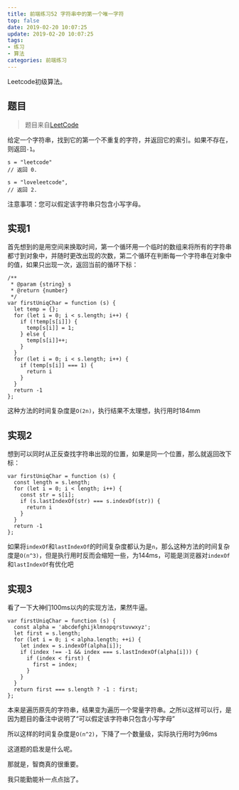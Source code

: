 ```yaml
---
title: 前端练习52 字符串中的第一个唯一字符
top: false
date: 2019-02-20 10:07:25
update: 2019-02-20 10:07:25
tags:
- 练习
- 算法
categories: 前端练习
---
```


Leetcode初级算法。

<!-- more -->

## 题目

> 题目来自[LeetCode](https://leetcode-cn.com/problems/first-unique-character-in-a-string/)

给定一个字符串，找到它的第一个不重复的字符，并返回它的索引。如果不存在，则返回`-1`。


```JS
s = "leetcode"
// 返回 0.

s = "loveleetcode",
// 返回 2.
```
注意事项：您可以假定该字符串只包含小写字母。

## 实现1

首先想到的是用空间来换取时间，第一个循环用一个临时的数组来将所有的字符串都寸到对象中，并随时更改出现的次数，第二个循环在判断每一个字符串在对象中的值，如果只出现一次，返回当前的循环下标：

```JS
/**
 * @param {string} s
 * @return {number}
 */
var firstUniqChar = function (s) {
  let temp = {};
  for (let i = 0; i < s.length; i++) {
    if (!temp[s[i]]) {
      temp[s[i]] = 1;
    } else {
      temp[s[i]]++;
    }
  }
  for (let i = 0; i < s.length; i++) {
    if (temp[s[i]] === 1) {
      return i
    }
  }
  return -1
};
```
这种方法的时间复杂度是`O(2n)`，执行结果不太理想，执行用时184mm

## 实现2

想到可以同时从正反查找字符串出现的位置，如果是同一个位置，那么就返回改下标：

```JS
var firstUniqChar = function (s) {
  const length = s.length;
  for (let i = 0; i < length; i++) {
    const str = s[i];
    if (s.lastIndexOf(str) === s.indexOf(str)) {
      return i
    }
  }
  return -1
};
```
如果将`indexOf`和`lastIndexOf`的时间复杂度都认为是`n`，那么这种方法的时间复杂度是`O(n^3)`，但是执行用时反而会缩短一些，为144ms，可能是浏览器对`indexOf`和`lastIndexOf`有优化吧

## 实现3

看了一下大神们100ms以内的实现方法，果然牛逼。

```JS
var firstUniqChar = function (s) {
  const alpha = 'abcdefghijklmnopqrstuvwxyz';
  let first = s.length;
  for (let i = 0; i < alpha.length; ++i) {
    let index = s.indexOf(alpha[i]);
    if (index !== -1 && index === s.lastIndexOf(alpha[i])) {
      if (index < first) {
        first = index;
      }
    }
  }
  return first === s.length ? -1 : first;
};
```
本来是遍历原先的字符串，结果变为遍历一个常量字符串。之所以这样可以行，是因为题目的备注中说明了“可以假定该字符串只包含小写字母”

所以这样的时间复杂度是`O(n^2)`，下降了一个数量级，实际执行用时为96ms

这道题的启发是什么呢。

那就是，智商真的很重要。

我只能勤能补一点点拙了。
